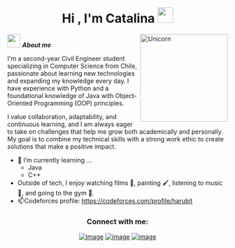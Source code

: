 <h1 align="center">Hi , I'm Catalina <img src="https://media.giphy.com/media/hvRJCLFzcasrR4ia7z/giphy.gif" width="35"></h1>

<img align="right" width=200px alt="Unicorn" src="https://media.tenor.com/ey19edbYNpUAAAAi/totoro.gif" />

<img src="https://media.giphy.com/media/ObNTw8Uzwy6KQ/giphy.gif" width="30px">&nbsp;***About me***

I'm a second-year Civil Engineer student specializing in Computer Science from Chile, passionate about learning new technologies and expanding my knowledge every day. I have experience with Python and a foundational knowledge of Java with Object-Oriented Programming (OOP) principles.

I value collaboration, adaptability, and continuous learning, and I am always eager to take on challenges that help me grow both academically and personally. My goal is to combine my technical skills with a strong work ethic to create solutions that make a positive impact.

- 🌱 I’m currently learning ...
  - Java
  - C++
- Outside of tech, I enjoy watching films 📖, painting 🖌️, listening to music 🎵, and going to the gym 💪.
- 📫Codeforces profile:  <a href="(https://codeforces.com/profile/harubit)">https://codeforces.com/profile/harubit</a>

<h3 align="center">Connect with me:</h3>
<div align="center">

[![image](https://img.shields.io/badge/LinkedIn-0077B5?style=for-the-badge&logo=linkedin&logoColor=white)](https://www.linkedin.com/in/catalina-galleguillos-carvajal?lipi=urn%3Ali%3Apage%3Ad_flagship3_profile_view_base_contact_details%3B3oXESk7%2BTTGY9O6nMm8sjA%3D%3D)
[![image](https://img.shields.io/badge/Instagram-E4405F?style=for-the-badge&logo=instagram&logoColor=white)](https://www.instagram.com/cataclismz/)
[![image](https://img.shields.io/badge/Gmail-D14836?style=for-the-badge&logo=gmail&logoColor=white)](mailto:c.galleguillos.ca@gmail.com)
  
</div>
<!--
**churrasquita/churrasquita** is a ✨ _special_ ✨ repository because its `README.md` (this file) appears on your GitHub profile.

Here are some ideas to get you started:

- 🔭 I’m currently working on ...
- 🌱 I’m currently learning ...
- 👯 I’m looking to collaborate on ...
- 🤔 I’m looking for help with ...
- 💬 Ask me about ...
- 📫 How to reach me: ...
- 😄 Pronouns: ...
- ⚡ Fun fact: ...
-->

